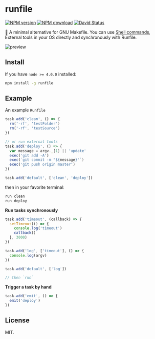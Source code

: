 # runfile

[![NPM version](https://img.shields.io/npm/v/runfile.svg?style=flat-square)](https://www.npmjs.com/package/runfile)
[![NPM download](https://img.shields.io/npm/dm/runfile.svg?style=flat-square)](https://www.npmjs.com/package/runfile)
[![David Status](https://img.shields.io/david/runfile/runfile.svg?style=flat-square)](https://david-dm.org/runfile/runfile)

🚧 A minimal alternative for GNU Makefile. You can use [Shell commands](https://github.com/shelljs/shelljs#command-reference), External tools in your OS directly and synchronously with Runfile.

![preview](http://ww4.sinaimg.cn/large/a15b4afegw1exec8v5mlyj20gc0a9gnt.jpg)

## Install

If you have `node >= 4.0.0` installed: 

```bash
npm install -g runfile
```

## Example

An example `Runfile`

```javascript
task.add('clean', () => {
  rm('-rf', 'testFolder')
  rm('-rf', 'testSource')
})

// or run external tools
task.add('deploy', () => {
  var message = argv._[1] || 'update'
  exec('git add -A')
  exec(`git commit -m "${message}"`)
  exec('git push origin master')
})

task.add('default', ['clean', 'deploy'])
```

then in your favorite terminal:

```bash
run clean
run deploy
```

**Run tasks synchronously**

```javascript
task.add('timeout', (callback) => {
  setTimeout(() => {
    console.log('timeout')
    callback()
  }, 3000)
})

task.add('log', ['timeout'], () => {
  console.log(argv)
})

task.add('default', ['log'])

// then `run`
```

**Trigger a task by hand**

```javascript
task.add('emit', () => {
  emit('deploy')
})
```

## License

MIT.

